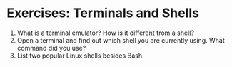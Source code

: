 # Exercises: Terminals and Shells

1. What is a terminal emulator? How is it different from a shell?
2. Open a terminal and find out which shell you are currently using. What command did you use?
3. List two popular Linux shells besides Bash.
